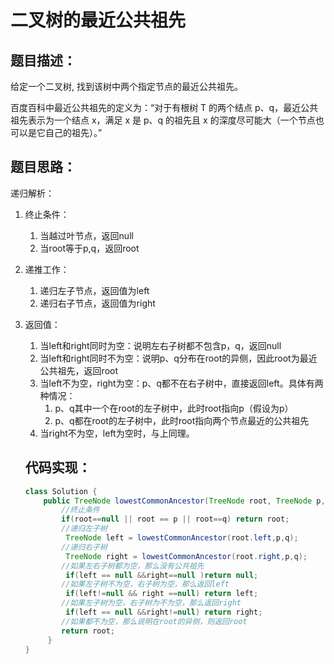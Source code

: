 # 二叉树的最近公共祖先

## 题目描述：

给定一个二叉树, 找到该树中两个指定节点的最近公共祖先。

百度百科中最近公共祖先的定义为：“对于有根树 T 的两个结点 p、q，最近公共祖先表示为一个结点 x，满足 x 是 p、q 的祖先且 x 的深度尽可能大（一个节点也可以是它自己的祖先）。”

## 题目思路：

递归解析：

1. 终止条件：

   1. 当越过叶节点，返回null
   2. 当root等于p,q，返回root

2. 递推工作：

   1. 递归左子节点，返回值为left
   2. 递归右子节点，返回值为right

3. 返回值：

   1. 当left和right同时为空：说明左右子树都不包含p，q，返回null
   2. 当left和right同时不为空：说明p、q分布在root的异侧，因此root为最近公共祖先，返回root
   3. 当left不为空，right为空：p、q都不在右子树中，直接返回left。具体有两种情况：
      1. p、q其中一个在root的左子树中，此时root指向p（假设为p）
      2. p、q都在root的左子树中，此时root指向两个节点最近的公共祖先
   4. 当right不为空，left为空时，与上同理。

   ## 代码实现：

   ```java
   class Solution {
       public TreeNode lowestCommonAncestor(TreeNode root, TreeNode p, TreeNode q) {
           //终止条件 
           if(root==null || root == p || root==q) return root;
           //递归左子树
            TreeNode left = lowestCommonAncestor(root.left,p,q);
           //递归右子树
            TreeNode right = lowestCommonAncestor(root.right,p,q);
           //如果左右子树都为空，那么没有公共祖先
            if(left == null &&right==null )return null;
           //如果左子树不为空，右子树为空，那么返回left
            if(left!=null && right ==null) return left;
           //如果左子树为空，右子树为不为空，那么返回right
            if(left == null &&right!=null) return right;
           //如果都不为空，那么说明在root的异侧，则返回root 
           return root;
        }
   }
   ```

   

